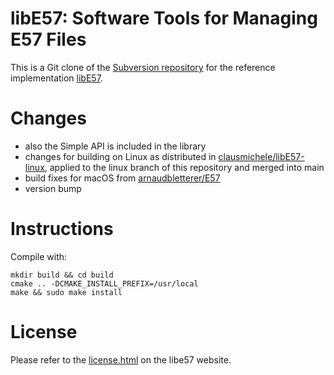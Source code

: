 # libE57: Software Tools for Managing E57 Files

This is a Git clone of the [Subversion repository][1] for the reference
implementation [libE57][2].

# Changes

- also the Simple API is included in the library
- changes for building on Linux as distributed in [clausmichele/libE57-linux][3],
  applied to the linux branch of this repository and merged into main
- build fixes for macOS from [arnaudbletterer/E57][4]
- version bump

# Instructions

Compile with:

```
mkdir build && cd build
cmake .. -DCMAKE_INSTALL_PREFIX=/usr/local
make && sudo make install
```

# License
Please refer to the [license.html][5] on the libe57 website.


[1]: https://svn.code.sf.net/p/e57-3d-imgfmt/code/
[2]: http://www.libe57.org/
[3]: https://github.com/clausmichele/libE57-linux.git
[4]: https://github.com/arnaudbletterer/E57.git
[5]: http://libe57.org/license.html
